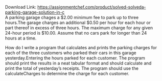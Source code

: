 Download Link: https://assignmentchef.com/product/solved-solveda-parking-garage-solution-in-c
<br>
A parking garage chages a $2.00 minimum fee to park up to three hours.The garage charges an additional $0.50 per hour for each hour or part thereof in excess of three hours. The maximum charge for any given 24-hour period is $10.00. Assume that no cars park for longer than 24 hours at a time.

How do I write a program that calculates and prints the parking charges for each of the three customers who parked their cars in this garage yesterday.Entering the hours parked for each customer. The program should print the results in a neat tabular format and should calculate and print the total of yesterday’s receipts. The program should use the calculateCharges to determine the charge for each customer.